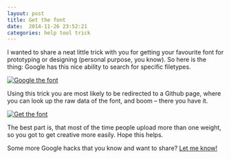 ```yaml
---
layout: post
title: Get the font
date:  2014-11-26 23:52:21
categories: help tool trick
---
```



I wanted to share a neat little trick with you for getting your favourite font for prototyping or designing (personal purpose, you know). So here is the thing: Google has this nice ability to search for specific filetypes. 

[![Google the font](http://cl.ly/image/2g3z221e2o3S/Screen%20Shot%202014-11-26%20at%2023.57.59.png)](https://www.google.de/webhp?sourceid=chrome-instant&ion=1&espv=2&ie=UTF-8#q=proxima%20nova%20filetype%3Aotf)

Using this trick you are most likely to be redirected to a Github page, where you can look up the raw data of the font, and boom – there you have it.

[![Get the font](http://cl.ly/image/0z3d1v22443c/Screen%20Shot%202014-11-26%20at%2023.58.21.png)](https://github.com/protonet/graphix/blob/master/fonts/Proxima%20Nova%20Cond%20Light.otf)

The best part is, that most of the time people upload more than one weight, so you got to get creative more easily. Hope this helps.

Some more Google hacks that you know and want to share? [Let me know!][twitter]

[twitter]:  https://twitter.com/mikekotsch
